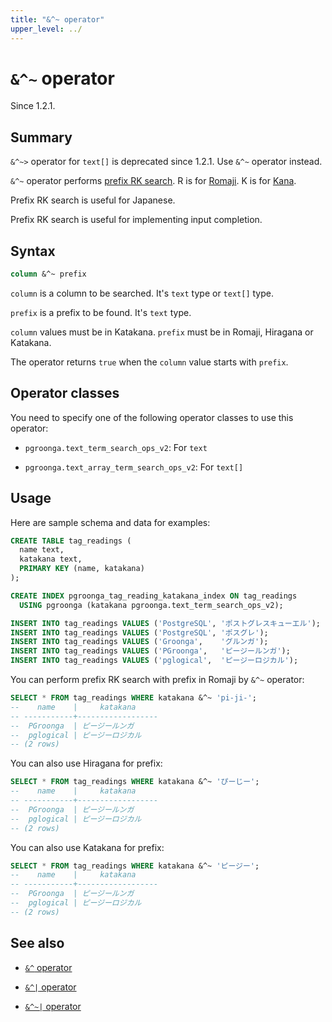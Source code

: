 ```yaml
---
title: "&^~ operator"
upper_level: ../
---
```


# `&^~` operator

Since 1.2.1.

## Summary

`&^~>` operator for `text[]` is deprecated since 1.2.1. Use `&^~` operator instead.

`&^~` operator performs [prefix RK search][groonga-prefix-rk-search]. R is for [Romaji][wikipedia-romaji]. K is for [Kana][wikipedia-kana].

Prefix RK search is useful for Japanese.

Prefix RK search is useful for implementing input completion.

## Syntax

```sql
column &^~ prefix
```

`column` is a column to be searched. It's `text` type or `text[]` type.

`prefix` is a prefix to be found. It's `text` type.

`column` values must be in Katakana. `prefix` must be in Romaji, Hiragana or Katakana.

The operator returns `true` when the `column` value starts with `prefix`.

## Operator classes

You need to specify one of the following operator classes to use this operator:

  * `pgroonga.text_term_search_ops_v2`: For `text`

  * `pgroonga.text_array_term_search_ops_v2`: For `text[]`

## Usage

Here are sample schema and data for examples:

```sql
CREATE TABLE tag_readings (
  name text,
  katakana text,
  PRIMARY KEY (name, katakana)
);

CREATE INDEX pgroonga_tag_reading_katakana_index ON tag_readings
  USING pgroonga (katakana pgroonga.text_term_search_ops_v2);
```

```sql
INSERT INTO tag_readings VALUES ('PostgreSQL', 'ポストグレスキューエル');
INSERT INTO tag_readings VALUES ('PostgreSQL', 'ポスグレ');
INSERT INTO tag_readings VALUES ('Groonga',    'グルンガ');
INSERT INTO tag_readings VALUES ('PGroonga',   'ピージールンガ');
INSERT INTO tag_readings VALUES ('pglogical',  'ピージーロジカル');
```

You can perform prefix RK search with prefix in Romaji by `&^~` operator:

```sql
SELECT * FROM tag_readings WHERE katakana &^~ 'pi-ji-';
--    name    |     katakana     
-- -----------+------------------
--  PGroonga  | ピージールンガ
--  pglogical | ピージーロジカル
-- (2 rows)
```

You can also use Hiragana for prefix:

```sql
SELECT * FROM tag_readings WHERE katakana &^~ 'ぴーじー';
--    name    |     katakana     
-- -----------+------------------
--  PGroonga  | ピージールンガ
--  pglogical | ピージーロジカル
-- (2 rows)
```

You can also use Katakana for prefix:

```sql
SELECT * FROM tag_readings WHERE katakana &^~ 'ピージー';
--    name    |     katakana     
-- -----------+------------------
--  PGroonga  | ピージールンガ
--  pglogical | ピージーロジカル
-- (2 rows)
```

## See also

  * [`&^` operator][prefix-search-v2]

  * [`&^|` operator][prefix-search-in-v2]

  * [`&^~|` operator][prefix-rk-search-in-v2]

[groonga-prefix-rk-search]:http://groonga.org/docs/reference/operations/prefix_rk_search.html

[wikipedia-romaji]:https://en.wikipedia.org/wiki/Romanization_of_Japanese

[wikipedia-kana]:https://en.wikipedia.org/wiki/Kana

[prefix-search-v2]:prefix-search-v2.html

[prefix-search-in-v2]:prefix-search-in-v2.html

[prefix-rk-search-in-v2]:prefix-rk-search-in-v2.html
